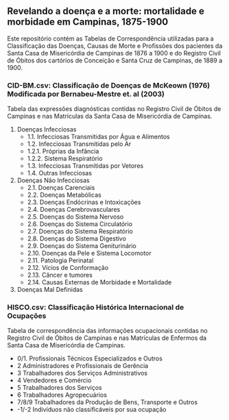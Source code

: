 ## Revelando a doença e a morte: mortalidade e morbidade em Campinas, 1875-1900

Este repositório contém as Tabelas de Correspondência utilizadas para a
Classificação das Doenças, Causas de Morte e Profissões dos pacientes da Santa
Casa de Misericórdia de Campinas de 1876 a 1900 e do Registro Civil de Óbitos
dos cartórios de Conceição e Santa Cruz de Campinas, de 1889 a 1900.

### CID-BM.csv: Classificação de Doenças de McKeown (1976) Modificada por Bernabeu-Mestre et. al (2003)

Tabela das expressões diagnósticas contidas no Registro Civil de Óbitos de Campinas e 
nas Matrículas da Santa Casa de Misericórdia de Campinas. 

1. Doenças Infecciosas
    * 1.1. Infecciosas Transmitidas por Água e Alimentos
    * 1.2. Infecciosas Transmitidas pelo Ar
    * 1.2.1. Próprias da Infância
    * 1.2.2. Sistema Respiratório
    * 1.3. Infecciosas Transmitidas por Vetores
    * 1.4. Outras Infecciosas
2. Doenças Não Infecciosas
    * 2.1. Doenças Carenciais
    * 2.2. Doenças Metabólicas
    * 2.3. Doenças Endócrinas e Intoxicações
    * 2.4. Doenças Cerebrovasculares
    * 2.5. Doenças do Sistema Nervoso
    * 2.6. Doenças do Sistema Circulatório
    * 2.7. Doenças do Sistema Respiratório
    * 2.8. Doenças do Sistema Digestivo
    * 2.9. Doenças do Sistema Geniturinário
    * 2.10. Doenças da Pele e Sistema Locomotor
    * 2.11. Patologia Perinatal
    * 2.12. Vícios de Conformação
    * 2.13. Câncer e tumores
    * 2.14. Causas Externas de Morbidade e Mortalidade
3. Doenças Mal Definidas

### HISCO.csv: Classificação Histórica Internacional de Ocupações

Tabela de correspondência das informações ocupacionais contidas no Registro
Civil de Óbitos de Campinas e nas Matrículas de Enfermos da Santa Casa de
Misericórdia de Campinas. 

* 0/1. Profissionais Técnicos Especializados e Outros
* 2 Administradores e Profissionais de Gerência
* 3 Trabalhadores dos Serviços Administrativos
* 4 Vendedores e Comércio
* 5 Trabalhadores dos Serviços
* 6 Trabalhadores Agropecuários
* 7/8/9 Trabalhadores da Produção de Bens, Transporte e Outros
* -1/-2 Indivíduos não classificáveis por sua ocupação
